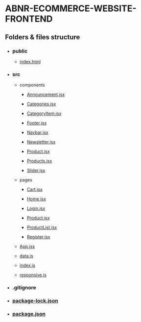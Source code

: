 # ABNR-ECOMMERCE-WEBSITE-FRONTEND

## Folders & files structure

- ### public

  - [index.html](./public/index.html)

- ### src

  - components

    - [Announcement.jsx](./src/components/Announcement.jsx)

    - [Categories.jsx](./src/components/Categories.jsx)

    - [CategoryItem.jsx](./src/components/CategoryItem.jsx)

    - [Footer.jsx](./src/components/Footer.jsx)

    - [Navbar.jsx](./src/components/Navbar.jsx)

    - [Newsletter.jsx](./src/components/Newsletter.jsx)

    - [Product.jsx](./src/components/Product.jsx)

    - [Products.jsx](./src/components/Products.jsx)

    - [Slider.jsx](./src/components/Slider.jsx)

  - pages

    - [Cart.jsx](./src/pages/Cart.jsx)

    - [Home.jsx](./src/pages/Home.jsx)

    - [Login.jsx](./src/pages/Login.jsx)

    - [Product.jsx](./src/pages/Product.jsx)

    - [ProductList.jsx](./src/pages/ProductList.jsx)

    - [Register.jsx](./src/pages/Register.jsx)

  - [App.jsx](./src/App.jsx)

  - [data.js](./src//data.js)

  - [index.js](./src/index.js)

  - [responsive.js](./src/responsive.js)

- ### .gitignore

- ### [package-lock.json](./package-lock.json)

- ### [package.json](./package.json)
